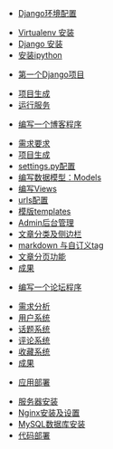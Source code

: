 * [Django环境配置](djenv/README.md)
 - [Virtualenv 安装](djenv/01.1.md)
 - [Django 安装](djenv/01.2.md)
 - [安装ipython](djenv/01.3.md)
* [第一个Django项目](firstprj/README.md)
 - [项目生成](firstprj/02.1.md)
 - [运行服务](firstprj/02.2.md)
* [编写一个博客程序](djblog/README.md)
 - [需求要求](djblog/03.1.md)
 - [项目生成](djblog/03.2.md)
 - [settings.py配置](djblog/03.3.md)
 - [编写数据模型：Models](djblog/03.4.md)
 - [编写Views](djblog/03.5.md)
 - [urls配置](djblog/03.6.md)
 - [模版templates](djblog/03.7.md)
 - [Admin后台管理](djblog/03.8.md)
 - [文章分类及侧边栏](djblog/03.9.md)
 - [markdown 与自订义tag](djblog/03.10.md)
 - [文章分页功能](djblog/03.11.md)
 - [成果](djblog/blog-end.md)
* [编写一个论坛程序]()
 - [需求分析]()
 - [用户系统]()
 - [话题系统]()
 - [评论系统]()
 - [收藏系统]()
 - [成果]()
* [应用部署]()
 - [服务器安装]()
 - [Nginx安装及设置]()
 - [MySQL数据库安装]()
 - [代码部署]()

